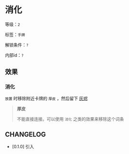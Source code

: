 # 消化

等级：`2`

标签：`手牌`

解锁条件：`?`

内部id：`?`

## 效果

### 消化

`放置` 时移除附近卡牌的 `厚皮` ，然后留下 [灰烬](灰烬.md)

> **厚皮**
>
> 不能直接连接。可以使用 `消化` 之类的效果来移除这个词条

## CHANGELOG

- [0.1.0] 引入
